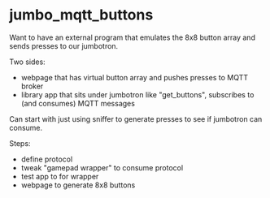 # jumbo_mqtt_buttons
Want to have an external program that emulates the 8x8 button array and sends presses to our jumbotron.

Two sides:  
* webpage that has virtual button array and pushes presses to MQTT broker
* library app that sits under jumbotron like "get_buttons", subscribes to (and consumes) MQTT messages

Can start with just using sniffer to generate presses to see if jumbotron can consume.

Steps:
* define protocol
* tweak "gamepad wrapper" to consume protocol
* test app to for wrapper
* webpage to generate 8x8 buttons

